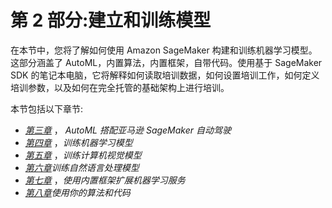 # 第 2 部分:建立和训练模型

在本节中，您将了解如何使用 Amazon SageMaker 构建和训练机器学习模型。这部分涵盖了 AutoML，内置算法，内置框架，自带代码。使用基于 SageMaker SDK 的笔记本电脑，它将解释如何读取培训数据，如何设置培训工作，如何定义培训参数，以及如何在完全托管的基础架构上进行培训。

本节包括以下章节:

*   [*第三章*](B17705_03_Final_JM_ePub.xhtml#_idTextAnchor049) ， *AutoML 搭配亚马逊 SageMaker 自动驾驶*
*   [*第四章*](B17705_04_Final_JM_ePub.xhtml#_idTextAnchor069) ，*训练机器学习模型*
*   [*第五章*](B17705_05_Final_JM_ePub.xhtml#_idTextAnchor091) ，*训练计算机视觉模型*
*   [*第六章*](B17705_06_Final_JM_ePub.xhtml#_idTextAnchor108)*训练自然语言处理模型*
*   [*第七章*](B17705_07_Final_JM_ePub.xhtml#_idTextAnchor130) ，*使用内置框架扩展机器学习服务*
*   [*第八章*](B17705_08_Final_JM_ePub.xhtml#_idTextAnchor147)*使用你的算法和代码*